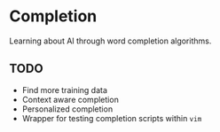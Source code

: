 # Completion

Learning about AI through word completion algorithms.

## TODO

- Find more training data
- Context aware completion
- Personalized completion
- Wrapper for testing completion scripts within `vim`
